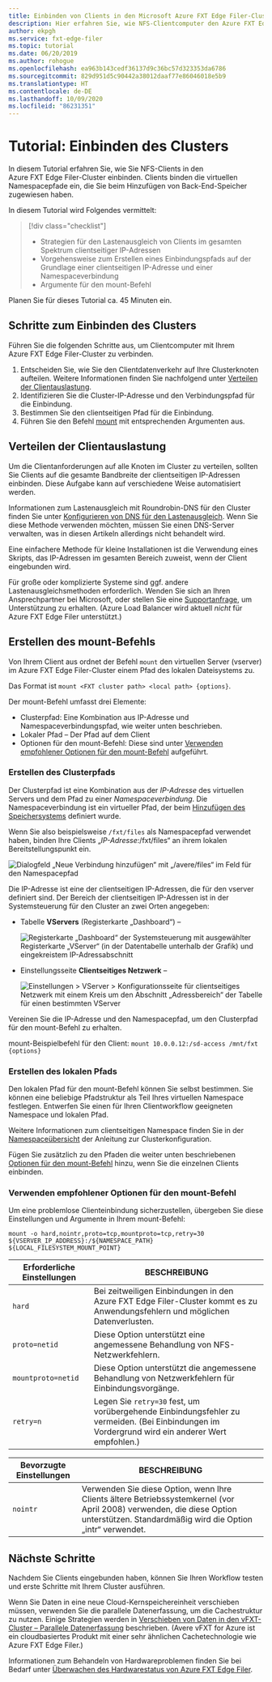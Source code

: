 ```yaml
---
title: Einbinden von Clients in den Microsoft Azure FXT Edge Filer-Cluster
description: Hier erfahren Sie, wie NFS-Clientcomputer den Azure FXT Edge Filer-Hybridspeichercache einbinden können.
author: ekpgh
ms.service: fxt-edge-filer
ms.topic: tutorial
ms.date: 06/20/2019
ms.author: rohogue
ms.openlocfilehash: ea963b143cedf36137d9c36bc57d323353da6786
ms.sourcegitcommit: 829d951d5c90442a38012daaf77e86046018e5b9
ms.translationtype: HT
ms.contentlocale: de-DE
ms.lasthandoff: 10/09/2020
ms.locfileid: "86231351"
---
```

# <a name="tutorial-mount-the-cluster"></a>Tutorial: Einbinden des Clusters

In diesem Tutorial erfahren Sie, wie Sie NFS-Clients in den Azure FXT Edge Filer-Cluster einbinden. Clients binden die virtuellen Namespacepfade ein, die Sie beim Hinzufügen von Back-End-Speicher zugewiesen haben.

In diesem Tutorial wird Folgendes vermittelt:

> [!div class="checklist"]
> * Strategien für den Lastenausgleich von Clients im gesamten Spektrum clientseitiger IP-Adressen
> * Vorgehensweise zum Erstellen eines Einbindungspfads auf der Grundlage einer clientseitigen IP-Adresse und einer Namespaceverbindung
> * Argumente für den mount-Befehl

Planen Sie für dieses Tutorial ca. 45 Minuten ein.

## <a name="steps-to-mount-the-cluster"></a>Schritte zum Einbinden des Clusters

Führen Sie die folgenden Schritte aus, um Clientcomputer mit Ihrem Azure FXT Edge Filer-Cluster zu verbinden.

1. Entscheiden Sie, wie Sie den Clientdatenverkehr auf Ihre Clusterknoten aufteilen. Weitere Informationen finden Sie nachfolgend unter [Verteilen der Clientauslastung](#balance-client-load).
1. Identifizieren Sie die Cluster-IP-Adresse und den Verbindungspfad für die Einbindung.
1. Bestimmen Sie den clientseitigen Pfad für die Einbindung.
1. Führen Sie den Befehl [mount](#use-recommended-mount-command-options) mit entsprechenden Argumenten aus.

## <a name="balance-client-load"></a>Verteilen der Clientauslastung

Um die Clientanforderungen auf alle Knoten im Cluster zu verteilen, sollten Sie Clients auf die gesamte Bandbreite der clientseitigen IP-Adressen einbinden. Diese Aufgabe kann auf verschiedene Weise automatisiert werden.

Informationen zum Lastenausgleich mit Roundrobin-DNS für den Cluster finden Sie unter [Konfigurieren von DNS für den Lastenausgleich](fxt-configure-network.md#configure-dns-for-load-balancing). Wenn Sie diese Methode verwenden möchten, müssen Sie einen DNS-Server verwalten, was in diesen Artikeln allerdings nicht behandelt wird.

Eine einfachere Methode für kleine Installationen ist die Verwendung eines Skripts, das IP-Adressen im gesamten Bereich zuweist, wenn der Client eingebunden wird.

Für große oder komplizierte Systeme sind ggf. andere Lastenausgleichsmethoden erforderlich. Wenden Sie sich an Ihren Ansprechpartner bei Microsoft, oder stellen Sie eine [Supportanfrage](fxt-support-ticket.md), um Unterstützung zu erhalten. (Azure Load Balancer wird aktuell *nicht* für Azure FXT Edge Filer unterstützt.)

## <a name="create-the-mount-command"></a>Erstellen des mount-Befehls

Von Ihrem Client aus ordnet der Befehl ``mount`` den virtuellen Server (vserver) im Azure FXT Edge Filer-Cluster einem Pfad des lokalen Dateisystems zu.

Das Format ist ``mount <FXT cluster path> <local path> {options}``.

Der mount-Befehl umfasst drei Elemente:

* Clusterpfad: Eine Kombination aus IP-Adresse und Namespaceverbindungspfad, wie weiter unten beschrieben.
* Lokaler Pfad – Der Pfad auf dem Client
* Optionen für den mount-Befehl: Diese sind unter [Verwenden empfohlener Optionen für den mount-Befehl](#use-recommended-mount-command-options) aufgeführt.

### <a name="create-the-cluster-path"></a>Erstellen des Clusterpfads

Der Clusterpfad ist eine Kombination aus der *IP-Adresse* des virtuellen Servers und dem Pfad zu einer *Namespaceverbindung*. Die Namespaceverbindung ist ein virtueller Pfad, der beim [Hinzufügen des Speichersystems](fxt-add-storage.md#create-a-junction) definiert wurde.

Wenn Sie also beispielsweise ``/fxt/files`` als Namespacepfad verwendet haben, binden Ihre Clients „*IP-Adresse*:/fxt/files“ an ihrem lokalen Bereitstellungspunkt ein.

![Dialogfeld „Neue Verbindung hinzufügen“ mit „/avere/files“ im Feld für den Namespacepfad](media/fxt-mount/fxt-junction-example.png)

Die IP-Adresse ist eine der clientseitigen IP-Adressen, die für den vserver definiert sind. Der Bereich der clientseitigen IP-Adressen ist in der Systemsteuerung für den Cluster an zwei Orten angegeben:

* Tabelle **VServers** (Registerkarte „Dashboard“) –

  ![Registerkarte „Dashboard“ der Systemsteuerung mit ausgewählter Registerkarte „VServer“ (in der Datentabelle unterhalb der Grafik) und eingekreistem IP-Adressabschnitt](media/fxt-mount/fxt-ip-addresses-dashboard.png)

* Einstellungsseite **Clientseitiges Netzwerk** –

  ![Einstellungen > VServer > Konfigurationsseite für clientseitiges Netzwerk mit einem Kreis um den Abschnitt „Adressbereich“ der Tabelle für einen bestimmten VServer](media/fxt-mount/fxt-ip-addresses-settings.png)

Vereinen Sie die IP-Adresse und den Namespacepfad, um den Clusterpfad für den mount-Befehl zu erhalten.

mount-Beispielbefehl für den Client: ``mount 10.0.0.12:/sd-access /mnt/fxt {options}``

### <a name="create-the-local-path"></a>Erstellen des lokalen Pfads

Den lokalen Pfad für den mount-Befehl können Sie selbst bestimmen. Sie können eine beliebige Pfadstruktur als Teil Ihres virtuellen Namespace festlegen. Entwerfen Sie einen für Ihren Clientworkflow geeigneten Namespace und lokalen Pfad.

Weitere Informationen zum clientseitigen Namespace finden Sie in der [Namespaceübersicht](https://azure.github.io/Avere/legacy/ops_guide/4_7/html/gns_overview.html) der Anleitung zur Clusterkonfiguration.

Fügen Sie zusätzlich zu den Pfaden die weiter unten beschriebenen [Optionen für den mount-Befehl](#use-recommended-mount-command-options) hinzu, wenn Sie die einzelnen Clients einbinden.

### <a name="use-recommended-mount-command-options"></a>Verwenden empfohlener Optionen für den mount-Befehl

Um eine problemlose Clienteinbindung sicherzustellen, übergeben Sie diese Einstellungen und Argumente in Ihrem mount-Befehl:

``mount -o hard,nointr,proto=tcp,mountproto=tcp,retry=30 ${VSERVER_IP_ADDRESS}:/${NAMESPACE_PATH} ${LOCAL_FILESYSTEM_MOUNT_POINT}``

| Erforderliche Einstellungen | BESCHREIBUNG |
--- | ---
``hard`` | Bei zeitweiligen Einbindungen in den Azure FXT Edge Filer-Cluster kommt es zu Anwendungsfehlern und möglichen Datenverlusten.
``proto=netid`` | Diese Option unterstützt eine angemessene Behandlung von NFS-Netzwerkfehlern.
``mountproto=netid`` | Diese Option unterstützt die angemessene Behandlung von Netzwerkfehlern für Einbindungsvorgänge.
``retry=n`` | Legen Sie ``retry=30`` fest, um vorübergehende Einbindungsfehler zu vermeiden. (Bei Einbindungen im Vordergrund wird ein anderer Wert empfohlen.)

| Bevorzugte Einstellungen  | BESCHREIBUNG |
--- | ---
``nointr``            | Verwenden Sie diese Option, wenn Ihre Clients ältere Betriebssystemkernel (vor April 2008) verwenden, die diese Option unterstützen. Standardmäßig wird die Option „intr“ verwendet.

## <a name="next-steps"></a>Nächste Schritte

Nachdem Sie Clients eingebunden haben, können Sie Ihren Workflow testen und erste Schritte mit Ihrem Cluster ausführen.

Wenn Sie Daten in eine neue Cloud-Kernspeichereinheit verschieben müssen, verwenden Sie die parallele Datenerfassung, um die Cachestruktur zu nutzen. Einige Strategien werden in [Verschieben von Daten in den vFXT-Cluster – Parallele Datenerfassung](https://docs.microsoft.com/azure/avere-vfxt/avere-vfxt-data-ingest) beschrieben. (Avere vFXT for Azure ist ein cloudbasiertes Produkt mit einer sehr ähnlichen Cachetechnologie wie Azure FXT Edge Filer.)

Informationen zum Behandeln von Hardwareproblemen finden Sie bei Bedarf unter [Überwachen des Hardwarestatus von Azure FXT Edge Filer](fxt-monitor.md).
